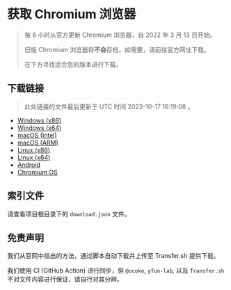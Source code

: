 # 获取 Chromium 浏览器

> 每 8 小时从官方更新 Chromium 浏览器，自 2022 年 3 月 13 日开始。
> 
> 旧版 Chromium 浏览器将**不会**存档，如需要，请前往官方网址下载。
>
> 在下方寻找适合您的版本进行下载。

## 下载链接

> 此处链接的文件最后更新于 UTC 时间 2023-10-17 16:19:08
。

- [Windows (x86)](https://transfer.sh/OQRJLjSN4Q/Win.zip)
- [Windows (x64)](https://transfer.sh/9RaJW6dpTz/Win_x64.zip)
- [macOS (Intel)](https://transfer.sh/SgTkJ8k0cf/Mac.zip)
- [macOS (ARM)](https://transfer.sh/HuIGgk2NSb/Mac_Arm.zip)
- [Linux (x86)](https://transfer.sh/HpifEc5WTK/Linux.zip)
- [Linux (x64)](https://transfer.sh/KAdk4mN2Eo/Linux_x64.zip)
- [Android](https://transfer.sh/fWwciRVPbx/Android.zip)
- [Chromium OS](https://transfer.sh/Ld6yaBOYHi/Linux_ChromiumOS_Full.zip)

## 索引文件

请查看项目根目录下的 `download.json` 文件。

## 免责声明

我们从官网中指出的方法，通过脚本自动下载并上传至 Transfer.sh 提供下载。

我们使用 CI (GitHub Action) 进行同步，但 `@ocoke`, `yfun-lab`, 以及 `Transfer.sh` 不对文件内容进行保证，请自行对其分辨。
